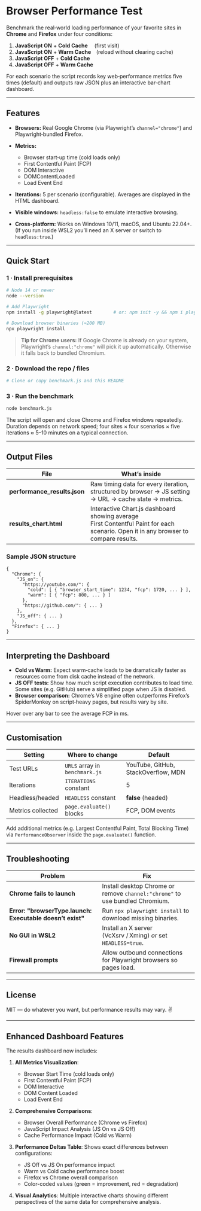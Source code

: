 # Browser Performance Test

Benchmark the real‑world loading performance of your favorite sites in **Chrome** and **Firefox** under four conditions:

1. **JavaScript ON** + **Cold Cache**  (first visit)
2. **JavaScript ON** + **Warm Cache** (reload without clearing cache)
3. **JavaScript OFF** + **Cold Cache**
4. **JavaScript OFF** + **Warm Cache**

For each scenario the script records key web‑performance metrics five times (default) and outputs raw JSON plus an interactive bar‑chart dashboard.

---

## Features 

* **Browsers:** Real Google Chrome (via Playwright’s `channel="chrome"`) and Playwright‑bundled Firefox.
* **Metrics:**

  * Browser start‑up time (cold loads only)
  * First Contentful Paint (FCP)
  * DOM Interactive
  * DOMContentLoaded
  * Load Event End
* **Iterations:** 5 per scenario (configurable).
  Averages are displayed in the HTML dashboard.
* **Visible windows:** `headless:false` to emulate interactive browsing.
* **Cross‑platform:** Works on Windows 10/11, macOS, and Ubuntu 22.04+.
  (If you run inside WSL2 you’ll need an X server or switch to `headless:true`.)

---

## Quick Start

### 1 · Install prerequisites

```bash
# Node 14 or newer
node --version

# Add Playwright
npm install -g playwright@latest        # or: npm init -y && npm i playwright

# Download browser binaries (≈200 MB)
npx playwright install
```

> **Tip for Chrome users:** If Google Chrome is already on your system, Playwright’s `channel:"chrome"` will pick it up automatically. Otherwise it falls back to bundled Chromium.

### 2 · Download the repo / files

```bash
# Clone or copy benchmark.js and this README
```

### 3 · Run the benchmark

```bash
node benchmark.js
```

The script will open and close Chrome and Firefox windows repeatedly.
Duration depends on network speed; four sites × four scenarios × five iterations ≈ 5–10 minutes on a typical connection.

---

## Output Files

| File                          | What’s inside                                                                                                                       |
| ----------------------------- | ----------------------------------------------------------------------------------------------------------------------------------- |
| **performance\_results.json** | Raw timing data for every iteration, structured by browser → JS setting → URL → cache state → metrics.                              |
| **results\_chart.html**       | Interactive Chart.js dashboard showing average First Contentful Paint for each scenario. Open it in any browser to compare results. |

### Sample JSON structure

```jsonc
{
  "Chrome": {
    "JS_on": {
      "https://youtube.com/": {
        "cold": [ { "browser_start_time": 1234, "fcp": 1720, ... } ],
        "warm": [ { "fcp": 800, ... } ]
      },
      "https://github.com/": { ... }
    },
    "JS_off": { ... }
  },
  "Firefox": { ... }
}
```

---

## Interpreting the Dashboard

* **Cold vs Warm:** Expect warm‑cache loads to be dramatically faster as resources come from disk cache instead of the network.
* **JS OFF tests:** Show how much script execution contributes to load time. Some sites (e.g. GitHub) serve a simplified page when JS is disabled.
* **Browser comparison:** Chrome’s V8 engine often outperforms Firefox’s SpiderMonkey on script‑heavy pages, but results vary by site.

Hover over any bar to see the average FCP in ms.

---

## Customisation

| Setting           | Where to change                | Default                             |
| ----------------- | ------------------------------ | ----------------------------------- |
| Test URLs         | `URLS` array in `benchmark.js` | YouTube, GitHub, StackOverflow, MDN |
| Iterations        | `ITERATIONS` constant          | 5                                   |
| Headless/headed   | `HEADLESS` constant            | **false** (headed)                  |
| Metrics collected | `page.evaluate()` blocks       | FCP, DOM events                     |

Add additional metrics (e.g. Largest Contentful Paint, Total Blocking Time) via `PerformanceObserver` inside the `page.evaluate()` function.

---

## Troubleshooting

| Problem                                                   | Fix                                                                          |
| --------------------------------------------------------- | ---------------------------------------------------------------------------- |
| **Chrome fails to launch**                                | Install desktop Chrome or remove `channel:"chrome"` to use bundled Chromium. |
| **Error: "browserType.launch: Executable doesn’t exist"** | Run `npx playwright install` to download missing binaries.                   |
| **No GUI in WSL2**                                        | Install an X server (VcXsrv / Xming) *or* set `HEADLESS=true`.               |
| **Firewall prompts**                                      | Allow outbound connections for Playwright browsers so pages load.            |

---

## License

MIT — do whatever you want, but performance results may vary. ✌️

---

## Enhanced Dashboard Features

The results dashboard now includes:

1. **All Metrics Visualization**: 
   - Browser Start Time (cold loads only)
   - First Contentful Paint (FCP)
   - DOM Interactive
   - DOM Content Loaded
   - Load Event End

2. **Comprehensive Comparisons**:
   - Browser Overall Performance (Chrome vs Firefox)
   - JavaScript Impact Analysis (JS On vs JS Off)
   - Cache Performance Impact (Cold vs Warm)

3. **Performance Deltas Table**: Shows exact differences between configurations:
   - JS Off vs JS On performance impact
   - Warm vs Cold cache performance boost
   - Firefox vs Chrome overall comparison
   - Color-coded values (green = improvement, red = degradation)

4. **Visual Analytics**: Multiple interactive charts showing different perspectives of the same data for comprehensive analysis.
